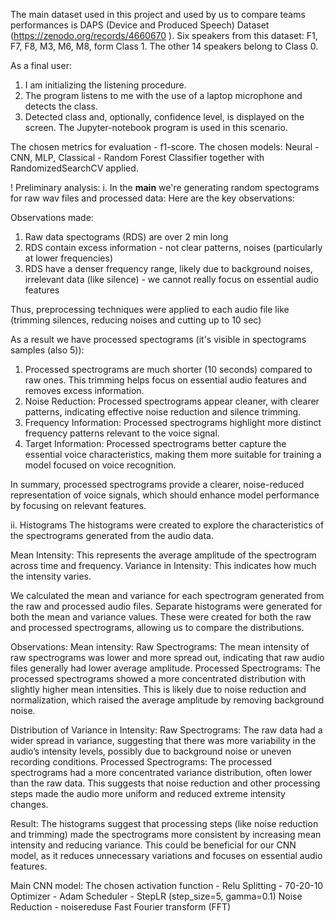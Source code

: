 The main dataset used in this project and used by us to compare teams performances is DAPS
(Device and Produced Speech) Dataset (https://zenodo.org/records/4660670 ).
Six speakers from this dataset: F1, F7, F8, M3, M6, M8, form Class 1. The other 14 speakers belong to Class 0.

As a final user:

1. I am initializing the listening procedure.
2. The program listens to me with the use of a laptop microphone and detects the class.
3. Detected class and, optionally, confidence level, is displayed on the screen. The Jupyter-notebook program is used in this scenario.

The chosen metrics for evaluation - f1-score.
The chosen models: Neural - CNN, MLP, Classical - Random Forest Classifier together with RandomizedSearchCV applied.

! Preliminary analysis:
i. In the **main** we're generating random spectograms for raw wav files and processed data:
Here are the key observations:

Observations made:

1. Raw data spectograms (RDS) are over 2 min long
2. RDS contain excess information - not clear patterns, noises (particularly at lower frequencies)
3. RDS have a denser frequency range, likely due to background noises, irrelevant data (like silence) - we cannot really focus on essential audio features

Thus, preprocessing techniques were applied to each audio file like (trimming silences, reducing noises and cutting up to 10 sec)

As a result we have processed spectograms (it's visible in spectograms samples (also 5)):

1. Processed spectrograms are much shorter (10 seconds) compared to raw ones.
   This trimming helps focus on essential audio features and removes excess information.
2. Noise Reduction: Processed spectrograms appear cleaner, with clearer patterns, indicating effective noise reduction and silence trimming.
3. Frequency Information: Processed spectrograms highlight more distinct frequency patterns relevant to the voice signal.
4. Target Information: Processed spectrograms better capture the essential voice characteristics, making them more suitable for training a model focused on voice recognition.

In summary, processed spectrograms provide a clearer, noise-reduced representation of voice signals, which should enhance model performance by focusing on relevant features.

ii. Histograms
The histograms were created to explore the characteristics of the spectrograms generated from the audio data.

Mean Intensity: This represents the average amplitude of the spectrogram across time and frequency.
Variance in Intensity: This indicates how much the intensity varies.

We calculated the mean and variance for each spectrogram generated from the raw and processed audio files.
Separate histograms were generated for both the mean and variance values. These were created for both the raw and processed spectrograms, allowing us to compare the distributions.

Observations:
Mean intensity:
Raw Spectrograms: The mean intensity of raw spectrograms was lower and more spread out, indicating that raw audio files generally had lower average amplitude.
Processed Spectrograms: The processed spectrograms showed a more concentrated distribution with slightly higher mean intensities. This is likely due to noise reduction and normalization, which raised the average amplitude by removing background noise.

Distribution of Variance in Intensity:
Raw Spectrograms: The raw data had a wider spread in variance, suggesting that there was more variability in the audio’s intensity levels, possibly due to background noise or uneven recording conditions.
Processed Spectrograms: The processed spectrograms had a more concentrated variance distribution, often lower than the raw data. This suggests that noise reduction and other processing steps made the audio more uniform and reduced extreme intensity changes.

Result:
The histograms suggest that processing steps (like noise reduction and trimming) made the spectrograms more consistent by increasing mean intensity and reducing variance. This could be beneficial for our CNN model, as it reduces unnecessary variations and focuses on essential audio features.

Main CNN model:
The chosen activation function - Relu
Splitting - 70-20-10
Optimizer - Adam
Scheduler - StepLR (step_size=5, gamma=0.1)
Noise Reduction - noisereduse Fast Fourier transform (FFT)
